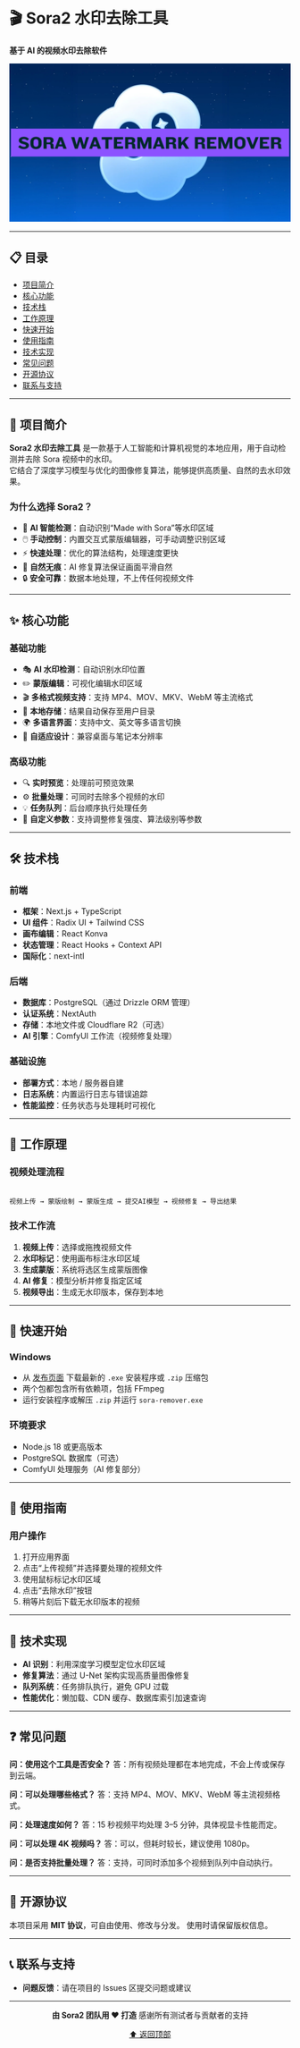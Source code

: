 # 🎬 Sora2 水印去除工具

**基于 AI 的视频水印去除软件**

![](assets/release.png)

---

## 📋 目录

- [项目简介](#项目简介)
- [核心功能](#核心功能)
- [技术栈](#技术栈)
- [工作原理](#工作原理)
- [快速开始](#快速开始)
- [使用指南](#使用指南)
- [技术实现](#技术实现)
- [常见问题](#常见问题)
- [开源协议](#开源协议)
- [联系与支持](#联系与支持)

---

## 🌟 项目简介

**Sora2 水印去除工具** 是一款基于人工智能和计算机视觉的本地应用，用于自动检测并去除 Sora 视频中的水印。  
它结合了深度学习模型与优化的图像修复算法，能够提供高质量、自然的去水印效果。

### 为什么选择 Sora2？

- 🎯 **AI 智能检测**：自动识别“Made with Sora”等水印区域  
- 🖱️ **手动控制**：内置交互式蒙版编辑器，可手动调整识别区域  
- ⚡ **快速处理**：优化的算法结构，处理速度更快  
- 🎨 **自然无痕**：AI 修复算法保证画面平滑自然  
- 🔒 **安全可靠**：数据本地处理，不上传任何视频文件  

---

## ✨ 核心功能

### 基础功能

- 🎭 **AI 水印检测**：自动识别水印位置  
- ✏️ **蒙版编辑**：可视化编辑水印区域  
- 🎬 **多格式视频支持**：支持 MP4、MOV、MKV、WebM 等主流格式  
- 💾 **本地存储**：结果自动保存至用户目录  
- 🌍 **多语言界面**：支持中文、英文等多语言切换  
- 📱 **自适应设计**：兼容桌面与笔记本分辨率  

### 高级功能

- 🔍 **实时预览**：处理前可预览效果  
- ⚙️ **批量处理**：可同时去除多个视频的水印  
- 💡 **任务队列**：后台顺序执行处理任务  
- 🧩 **自定义参数**：支持调整修复强度、算法级别等参数  

---

## 🛠️ 技术栈

### 前端
- **框架**：Next.js + TypeScript  
- **UI 组件**：Radix UI + Tailwind CSS  
- **画布编辑**：React Konva  
- **状态管理**：React Hooks + Context API  
- **国际化**：next-intl  

### 后端
- **数据库**：PostgreSQL（通过 Drizzle ORM 管理）  
- **认证系统**：NextAuth  
- **存储**：本地文件或 Cloudflare R2（可选）  
- **AI 引擎**：ComfyUI 工作流（视频修复处理）  

### 基础设施
- **部署方式**：本地 / 服务器自建  
- **日志系统**：内置运行日志与错误追踪  
- **性能监控**：任务状态与处理耗时可视化  

---

## 🔬 工作原理

### 视频处理流程

```

视频上传 → 蒙版绘制 → 蒙版生成 → 提交AI模型 → 视频修复 → 导出结果

````

### 技术工作流

1. **视频上传**：选择或拖拽视频文件  
2. **水印标记**：使用画布标注水印区域  
3. **生成蒙版**：系统将选区生成蒙版图像  
4. **AI 修复**：模型分析并修复指定区域  
5. **视频导出**：生成无水印版本，保存到本地  

---

## 🚀 快速开始

### Windows
- 从 [发布页面](../../releases) 下载最新的 `.exe` 安装程序或 `.zip` 压缩包
- 两个包都包含所有依赖项，包括 FFmpeg
- 运行安装程序或解压 `.zip` 并运行 `sora-remover.exe`

### 环境要求

- Node.js 18 或更高版本  
- PostgreSQL 数据库（可选）  
- ComfyUI 处理服务（AI 修复部分）  

---

## 📖 使用指南

### 用户操作

1. 打开应用界面
2. 点击“上传视频”并选择要处理的视频文件
3. 使用鼠标标记水印区域
4. 点击“去除水印”按钮
5. 稍等片刻后下载无水印版本的视频

---

## 🧪 技术实现

* **AI 识别**：利用深度学习模型定位水印区域
* **修复算法**：通过 U-Net 架构实现高质量图像修复
* **队列系统**：任务排队执行，避免 GPU 过载
* **性能优化**：懒加载、CDN 缓存、数据库索引加速查询

---

## ❓ 常见问题

**问：使用这个工具是否安全？**
答：所有视频处理都在本地完成，不会上传或保存到云端。

**问：可以处理哪些格式？**
答：支持 MP4、MOV、MKV、WebM 等主流视频格式。

**问：处理速度如何？**
答：15 秒视频平均处理 3–5 分钟，具体视显卡性能而定。

**问：可以处理 4K 视频吗？**
答：可以，但耗时较长，建议使用 1080p。

**问：是否支持批量处理？**
答：支持，可同时添加多个视频到队列中自动执行。

---

## 📄 开源协议

本项目采用 **MIT 协议**，可自由使用、修改与分发。
使用时请保留版权信息。

---

## 📞 联系与支持

* **问题反馈**：请在项目的 Issues 区提交问题或建议

---

<div align="center">

**由 Sora2 团队用 ❤️ 打造**
感谢所有测试者与贡献者的支持

[⬆ 返回顶部](#sora2-水印去除工具)

</div>

